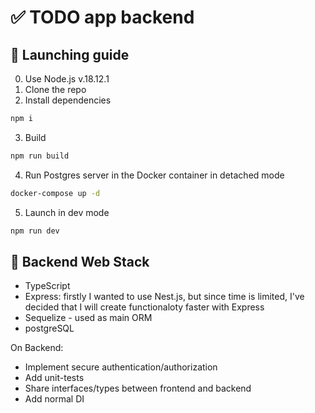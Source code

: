 # ✅ TODO app backend

## 🚀 Launching guide

0. Use Node.js v.18.12.1
1. Clone the repo
2. Install dependencies

```bash
npm i
```
3. Build
```bash
npm run build
```

4. Run Postgres server in the Docker container in detached mode

```bash
docker-compose up -d
```

5. Launch in dev mode

```bash
npm run dev
```

## 🧠 Backend Web Stack

- TypeScript
- Express: firstly I wanted to use Nest.js, but since time is limited, I've decided that I will create functionaloty faster with Express
- Sequelize - used as main ORM
- postgreSQL

On Backend:

- Implement secure authentication/authorization
- Add unit-tests
- Share interfaces/types between frontend and backend
- Add normal DI
